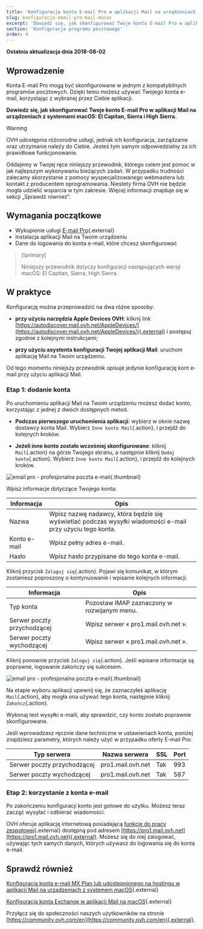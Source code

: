 ```yaml
---
title: 'Konfiguracja konta E-mail Pro w aplikacji Mail na urządzeniach z systemem macOS'
slug: konfiguracja-email-pro-mail-macos
excerpt: 'Dowiedz się, jak skonfigurować Twoje konto E-mail Pro w aplikacji Mail na urządzeniach z systemami macOS: El Capitan, Sierra i High Sierra'
section: 'Konfiguracja programu pocztowego'
order: 4
---
```


**Ostatnia aktualizacja dnia 2018-08-02**

## Wprowadzenie

Konta E-mail Pro mogą być skonfigurowane w jednym z kompatybilnych programów pocztowych. Dzięki temu możesz używać Twojego konta e-mail, korzystając z wybranej przez Ciebie aplikacji.

**Dowiedz się, jak skonfigurować Twoje konto E-mail Pro w aplikacji Mail na urządzeniach z systemami macOS: El Capitan, Sierra i High Sierra.**

> [!warning]
>
> OVH udostępnia różnorodne usługi, jednak ich konfiguracja, zarządzanie oraz utrzymanie należy do Ciebie. Jesteś tym samym odpowiedzialny za ich prawidłowe funkcjonowanie.
> 
> Oddajemy w Twojej ręce niniejszy przewodnik, którego celem jest pomoc w jak najlepszym wykonywaniu bieżących zadań. W przypadku trudności zalecamy skorzystanie z pomocy wyspecjalizowanego webmastera lub kontakt z producentem oprogramowania. Niestety firma OVH nie będzie mogła udzielić wsparcia w tym zakresie. Więcej informacji znajduje się w sekcji „Sprawdź również”.
> 

## Wymagania początkowe

- Wykupienie usługi [E-mail Pro](https://www.ovh.pl/emaile/email-pro/){.external}
- Instalacja aplikacji Mail na Twoim urządzeniu
- Dane do logowania do konta e-mail, które chcesz skonfigurować

> [!primary]
>
> Niniejszy przewodnik dotyczy konfiguracji następujących wersji macOS: El Capitan, Sierra, High Sierra.
>

## W praktyce

Konfigurację można przeprowadzić na dwa różne sposoby:

- **przy użyciu narzędzia Apple Devices OVH**: kliknij link [https://autodiscover.mail.ovh.net/AppleDevices/](https://autodiscover.mail.ovh.net/AppleDevices/){.external} i postępuj zgodnie z kolejnymi instrukcjami;

- **przy użyciu asystenta konfiguracji Twojej aplikacji Mail**: uruchom aplikację Mail na Twoim urządzeniu.

Od tego momentu niniejszy przewodnik opisuje jedynie konfigurację kont e-mail przy użyciu aplikacji Mail.

### Etap 1: dodanie konta

Po uruchomieniu aplikacji Mail na Twoim urządzeniu możesz dodać konto, korzystając z jednej z dwóch dostępnych metod.

- **Podczas pierwszego uruchomienia aplikacji**: wybierz w oknie nazwę dostawcy konta Mail. Wybierz `Inne konto Mail`{.action}, i przejdź do kolejnych kroków.

- **Jeżeli inne konto zostało wcześniej skonfigurowane**: kliknij `Mail`{.action} na górze Twojego ekranu, a następnie kliknij `Dodaj konto`{.action}. Wybierz `Inne konto Mail`{.action}, i przejdź do kolejnych kroków.

![email pro - profesjonalna poczta e-mail](images/configuration-mail-sierra-step1.png){.thumbnail}

Wpisz informacje dotyczące Twojego konta:

|Informacja|Opis|  
|---|---|  
|Nazwa|Wpisz nazwę nadawcy, która będzie się wyświetlać podczas wysyłki wiadomości e-mail przy użyciu tego konta.| 
|Konto e-mail|Wpisz pełny adres e-mail.| 
|Hasło|Wpisz hasło przypisane do tego konta e-mail.|  

Kliknij przycisk `Zaloguj się`{.action}. Pojawi się komunikat, w którym zostaniesz poproszony o kontynuowanie i wpisanie kolejnych informacji.

|Informacja|Opis|  
|---|---|  
|Typ konta|Pozostaw IMAP zaznaczony w rozwijanym menu.| 
|Serwer poczty przychodzącej|Wpisz serwer « pro1.mail.ovh.net ».| 
|Serwer poczty wychodzącej|Wpisz serwer « pro1.mail.ovh.net ».|  

Kliknij ponownie przycisk `Zaloguj się`{.action}. Jeśli wpisane informacje są poprawne, logowanie zakończy się sukcesem.

![email pro - profesjonalna poczta e-mail](images/configuration-mail-sierra-step2.png){.thumbnail}

Na etapie wyboru aplikacji upewnij się, że zaznaczyłeś aplikację `Mail`{.action}, aby mogła ona używać tego konta, następnie kliknij `Zakończ`{.action}.

Wykonaj test wysyłki e-maili, aby sprawdzić, czy konto zostało poprawnie skonfigurowane.

Jeśli wprowadzasz ręcznie dane techniczne w ustawieniach konta, poniżej znajdziesz parametry, których należy użyć w przypadku oferty E-mail Pro:

|Typ serwera|Nazwa serwera|SSL|Port|
|---|---|---|---|
|Serwer poczty przychodzącej|pro1.mail.ovh.net|Tak|993|
|Serwer poczty wychodzącej|pro1.mail.ovh.net|Tak|587|

### Etap 2: korzystanie z konta e-mail

Po zakończeniu konfiguracji konto jest gotowe do użytku. Możesz teraz zacząć wysyłać i odbierać wiadomości.

OVH oferuje aplikację internetową posiadającą [funkcje do pracy zespołowej](https://www.ovh.pl/emaile/){.external} dostępną pod adresem [https://pro1.mail.ovh.net](https://pro1.mail.ovh.net){.external}. Możesz się do niej zalogować, używając tych samych danych, których używasz do logowania się do konta e-mail. 

## Sprawdź również

[Konfiguracja konta e-mail MX Plan lub udostępnionego na hostingu w aplikacji Mail na urządzeniach z systemem macOS](https://docs.ovh.com/pl/emails/konfiguracja-mail-macos/){.external}

[Konfiguracja konta Exchange w aplikacji Mail na macOS](https://docs.ovh.com/pl/microsoft-collaborative-solutions/konfiguracja-mail-macos/){.external}

Przyłącz się do społeczności naszych użytkowników na stronie [https://community.ovh.com/en](https://community.ovh.com/en){.external}.